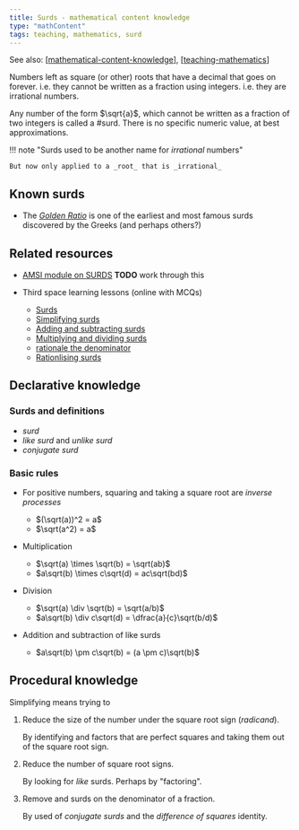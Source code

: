 ```yaml
---
title: Surds - mathematical content knowledge
type: "mathContent"
tags: teaching, mathematics, surd
---
```


See also: [[mathematical-content-knowledge]], [[teaching-mathematics]]

Numbers left as square (or other) roots that have a decimal that goes on forever. i.e. they cannot be written as a fraction using integers.  i.e. they are irrational numbers.

Any number of the form $\sqrt{a}$, which cannot be written as a fraction of two integers is called a #surd. There is no specific numeric value, at best approximations.

!!! note "Surds used to be another name for _irrational_ numbers"

    But now only applied to a _root_ that is _irrational_

## Known surds

- The [_Golden Ratio_](https://www.mathsisfun.com/numbers/nature-golden-ratio-fibonacci.html) is one of the earliest and most famous surds discovered by the Greeks (and perhaps others?)

## Related resources

- [AMSI module on SURDS](https://amsi.org.au/teacher_modules/Surds.html) **TODO** work through this
- Third space learning lessons (online with MCQs)

    - [Surds](https://thirdspacelearning.com/gcse-maths/number/surds/)
    - [Simplifying surds](https://thirdspacelearning.com/gcse-maths/number/simplifying-surds/)
    - [Adding and subtracting surds](https://thirdspacelearning.com/gcse-maths/number/adding-surds/)
    - [Multiplying and dividing surds](https://thirdspacelearning.com/gcse-maths/number/dividing-surds/)
    - [rationale the denominator](https://thirdspacelearning.com/gcse-maths/number/rationlise-the-denominator/)
    - [Rationlising surds](https://thirdspacelearning.com/gcse-maths/number/rationlising-surds/)

## Declarative knowledge

### Surds and definitions

- _surd_
- _like surd_ and _unlike surd_
- _conjugate surd_

### Basic rules

- For positive numbers, squaring and taking a square root are _inverse processes_

    - $(\sqrt(a))^2 = a$
    - $\sqrt(a^2) = a$

- Multiplication

    - $\sqrt(a) \times \sqrt(b) = \sqrt(ab)$
    - $a\sqrt(b) \times c\sqrt(d) = ac\sqrt(bd)$

- Division 

    - $\sqrt(a) \div \sqrt(b) = \sqrt(a/b)$
    - $a\sqrt(b) \div c\sqrt(d) = \dfrac{a}{c}\sqrt(b/d)$

- Addition and subtraction of like surds
    - $a\sqrt(b) \pm c\sqrt(b) = (a \pm c)\sqrt(b)$


## Procedural knowledge

Simplifying means trying to 

1. Reduce the size of the number under the square root sign (_radicand_).

    By identifying and factors that are perfect squares and taking them out of the square root sign.

2. Reduce the number of square root signs.

    By looking for _like_ surds. Perhaps by "factoring".

3. Remove and surds on the denominator of a fraction.

    By used of _conjugate surds_ and the _difference of squares_ identity.



[//begin]: # "Autogenerated link references for markdown compatibility"
[mathematical-content-knowledge]: mathematical-content-knowledge "Mathematical Content Knowledge"
[teaching-mathematics]: ../teaching-mathematics "Teaching Mathematics"
[//end]: # "Autogenerated link references"